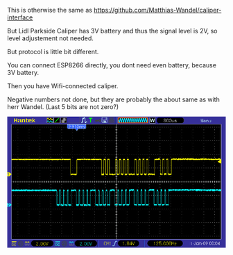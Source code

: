 This is otherwise the same as https://github.com/Matthias-Wandel/caliper-interface

But Lidl Parkside Caliper has 3V battery and thus the signal level is 2V, so
level adjustement not needed.

But protocol is little bit different.

You can connect ESP8266 directly, you dont need even battery, because 3V battery.

Then you have Wifi-connected caliper.  

Negative numbers not done, but they are probably the about same as with herr Wandel. (Last 5 bits
are not zero?)

<img src=pic_37_2.jpg>
